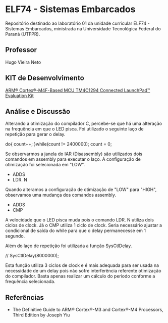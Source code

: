 # ELF74 - Sistemas Embarcados

Repositório destinado ao laboratório 01 da unidade curricular ELF74 - Sistemas Embarcados, ministrada na Universidade Tecnológica Federal do Paraná (UTFPR). 

## Professor

Hugo Vieira Neto

## KIT de Desenvolvimento

[ARM® Cortex®-M4F-Based MCU TM4C1294 Connected LaunchPad™ Evaluation Kit](https://www.ti.com/tool/EK-TM4C1294XL)

## Análise e Discussão
Alterando a otimização do compilador C, percebe-se que há uma alteração na frequência em que o LED pisca. Foi utilizado o seguinte laço de repetição para gerar o delay.

do{
	count++;
}while(count != 2400000);
count = 0;

Se observarmos a janela do IAR (Disassembly) são utilizados dois comandos em assembly para executar o laço. A configuração de otimização foi selecionada em "LOW".

- ADDS
- LDR. N
 
Quando alteramos a configuração de otimização de "LOW" para "HIGH", observamos uma mudança dos comandos assembly.

- ADDS
- CMP

A velocidade que o LED pisca muda pois o comando LDR. N utiliza dois ciclos de clock. Já o CMP utiliza 1 ciclo de clock. Seria necessário ajustar a condicional de saída do while para que o delay permanecesse em 1 segundo.

Além do laço de repetição foi utilizada a função SysCtlDelay.

//  SysCtlDelay(8000000);

Esta função utiliza 3 ciclos de clock e é mais adequada para ser usada na necessidade de um delay pois não sofre interferência referente otimização do compilador. Basta apenas realizar um cálculo do período conforme a frequência selecionada.
 
## Referências
- The Definitive Guide to ARM® Cortex®-M3 and Cortex®-M4 Processors, Third Edition by Joseph Yiu